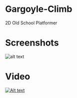 # Gargoyle-Climb
2D Old School Platformer

# Screenshots
![alt text](https://image.ibb.co/fxUb4K/Gc_Screenshot_2018_10_02_14_31_39_48.png)

# Video
[![Alt text](https://img.youtube.com/vi/W_m3r92nHWY/0.jpg)](https://www.youtube.com/watch?v=W_m3r92nHWY)

